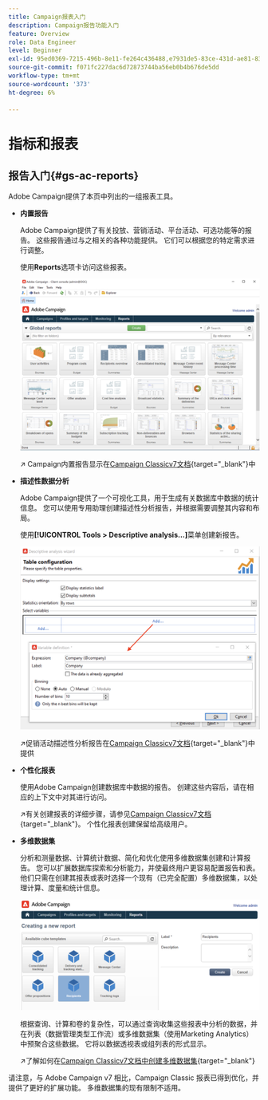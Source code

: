```yaml
---
title: Campaign报表入门
description: Campaign报告功能入门
feature: Overview
role: Data Engineer
level: Beginner
exl-id: 95ed0369-7215-496b-8e11-fe264c436488,e7931de5-83ce-431d-ae81-83793d257550
source-git-commit: f071fc227dac6d72873744ba56eb0b4b676de5dd
workflow-type: tm+mt
source-wordcount: '373'
ht-degree: 6%

---
```


# 指标和报表

## 报告入门{#gs-ac-reports}

Adobe Campaign提供了本页中列出的一组报表工具。

* **内置报告**

   Adobe Campaign提供了有关投放、营销活动、平台活动、可选功能等的报告。 这些报告通过与之相关的各种功能提供。 它们可以根据您的特定需求进行调整。

   使用&#x200B;**Reports**&#x200B;选项卡访问这些报表。

   ![](assets/built-in-reports.png)

   ↗️ Campaign内置报告显示在[Campaign Classicv7文档](https://experienceleague.adobe.com/docs/campaign-classic/using/reporting/accessing-built-in-reports/about-campaign-built-in-reports.html){target=&quot;_blank&quot;}中

* **描述性数据分析**

   Adobe Campaign提供了一个可视化工具，用于生成有关数据库中数据的统计信息。 您可以使用专用助理创建描述性分析报告，并根据需要调整其内容和布局。

   使用&#x200B;**[!UICONTROL Tools > Descriptive analysis...]**&#x200B;菜单创建新报告。

   ![](assets/desc-analysis-report.png)

   ↗️促销活动描述性分析报告在[Campaign Classicv7文档](https://experienceleague.adobe.com/docs/campaign-classic/using/reporting/analyzing-populations/about-descriptive-analysis.html){target=&quot;_blank&quot;}中提供

* **个性化报表**

   使用Adobe Campaign创建数据库中数据的报告。 创建这些内容后，请在相应的上下文中对其进行访问。

   ↗️有关创建报表的详细步骤，请参见[Campaign Classicv7文档](https://experienceleague.adobe.com/docs/campaign-classic/using/reporting/creating-new-reports/about-reports-creation-in-campaign.html){target=&quot;_blank&quot;}。 个性化报表创建保留给高级用户。

* **多维数据集**

   分析和测量数据、计算统计数据、简化和优化使用多维数据集创建和计算报告。  您可以扩展数据库探索和分析能力，并使最终用户更容易配置报告和表。 他们只需在创建其报表或表时选择一个现有（已完全配置）多维数据集，以处理计算、度量和统计信息。

   ![](assets/create-a-report.png)

   根据查询、计算和卷的复杂性，可以通过查询收集这些报表中分析的数据，并在列表（数据管理类型工作流）或多维数据集（使用Marketing Analytics）中预聚合这些数据。 它将以数据透视表或组列表的形式显示。

   ↗️了解如何在[Campaign Classicv7文档中创建多维数据集](https://experienceleague.adobe.com/docs/campaign-classic/using/reporting/designing-reports-with-cubes/about-cubes.html){target=&quot;_blank&quot;}


请注意，与 Adobe Campaign v7 相比，Campaign Classic 报表已得到优化，并提供了更好的扩展功能。 多维数据集的现有限制不适用。

